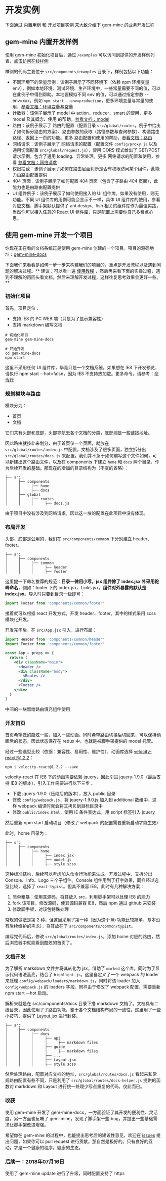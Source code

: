 # 开发实例

下面通过 内置用例 和 开发项目实例 来大致介绍下 gem-mine 的业务开发过程

## gem-mine 内置开发样例

使用 gem-mine 初始化项目后，通过 `/examples` 可以访问到提供的开发样例列表，<a href="#/examples">点击访问在线样例</a>

样例的代码主要位于 `src/components/examples` 目录下，样例包括以下功能：

* 不同环境下的常量示例：该例子展示了不同环境下（依赖 npm 环境变量 env），例如本地环境、测试环境、生产环境中，一些常量需要不同的值，可以在此例子中得到帮助。本地要模拟不同 env 的值，可以通过指定参数 --env=xxx，例如 `npm start --env=production`，更多环境变量与常量的使用，<a href="#/docs/api/constant">参看文档：环境变量与常量</a>
* 计数器：该例子展示了 model 中 action、reducer、smart 的使用，更多 model 及其概念、使用 的帮助，<a href="#/docs/api/model">参看文档：model</a>
* 路由：该例子展示了 路由的配置（配置目录 `src/global/routes`，例子中给出了如何拆分路由的方案）、路由参数的获取（路径参数与查询参数）、构造路由路径、返回上一页的功能。更多 路由配置和使用的帮助，<a href="#/docs/api/router">参看文档：路由</a>
* 网络请求：该例子展示了 网络请求的配置（配置文件 `config/proxy.js` 以及 通用切面配置 `src/global/request.js`），使用 CORS 模式给出了 GET/POST 请求示例，包含了通用 loading、异常处理。更多 网络请求的配置和使用，参看 <a href="#/docs/api/request">参看文档：网络请求</a>
* 权限拦截：该例子展示了如何在路由层面判断是否有权限访问某个组件，此能力由路由配置提供
* 404 页面：该例子展示了如何配置 404 页面（包含了子路由 404 页面），此能力也是由路由配置提供
* UI 组件例子：该例子展示了如何使用接入的 UI 组件库，如果没有使用，则无功能。不同 UI 组件库的用例可能会显示不一样，具体 UI 组件库的使用，参看对应文档，脚手架默认提供了 ant design、fish 相关的组件库作为最佳实践，当然你可以接入任意的 React UI 组件库，只是配置上需要你自己多费点心思。

## 使用 gem-mine 开发一个项目

<span class="red">你现在正在看的文档系统正是使用 gem-mine 创建的一个项目</span>。项目的源码地址：<a href="http://github.com/gem-mine/gem-mine-docs" target="_blank">gem-mine-docs</a>

下面我们来看看是如何一步一步来构建我们的项目的，重点是开发流程以及遇到问题的解决过程。** 建议：可以看一遍 <a href="#/docs/api">使用教程</a> ，然后再来看下面的实操过程，遇到不理解的再回头看文档，然后来理解开发过程，这样往复思考效果会更好一些。**

### 初始化项目

首先，项目定位：

* 支持 IE8 的 PC WEB 端（只是为了显示兼容性）
* 支持 markdown 编写文档

```shell
# 初始化项目
gem-mine gem-mine-docs

# 开始开发
cd gem-mine-docs
npm start
```

这里不采用任何 UI 组件库，毕竟只是一个文档系统。如果想在 IE8 下开发预览，请执行 npm start --hot=false，因为 IE8 不支持热加载。更多命令，请参考：<a href="#/docs/api/command">命令行</a>

### 规划模块与路由

模块分为：

* 首页
* 文档

它们共有头部和底部，头部导航去各个文档的分类，底部则是一些链接地址。

因此路由就按此来划分，由于首页仅一个页面，就放在 `src/global/routes/index.js` 中配置，文档涉及了很多页面，独立拆分出 `src/global/routes/docs.js` 来配置。我们并不急于如何编写这个文件如何，可以新建出这个路由文件，以及在 components 下建立 `home` 和 `docs` 两个目录，作为后续开发的基础。那现在的增加的目录结构为（不变的省略）：

```text
├── src
│     ├── components
│     │     ├── home
│     │     ├── docs
│     ├── global
│     │     ├── routes
│     │     │     ├── docs.js
```

由于项目中没有涉及到网络请求，因此这一块的配置在此项目中没有体现。

### 布局开发

头部、底部是公用的，我们在 `src/components/common` 下分别建立 header、footer。

```text
├── src
│     ├── components
│     │     ├── common
│     │     │     ├── header
│     │     │     ├── footer
```

这里提一下命名推荐的规范：**目录一律用小写，jsx 组件除了 index.jsx 外采用驼峰命名**，例如：footer 下的 index.jsx、Links.jsx。**组件对外暴露的默认是 index.jsx**。导入时只要到目录一级即可：

```jsx
import Footer from 'components/common/footer'
```

接着就可以根据 react 开发方式，开发 header、footer，其中的样式采用 scss 模块化开发。

开发完毕后，在 `src/App.jsx` 引入，进行布局：

```jsx
import Header from 'components/common/header'
import Footer from 'components/common/footer'

const App = props => {
  return (
    <div className="main">
      <Header />
      <div className="body">
        <Routes />
      </div>
      <Footer />
    </div>
  )
}
```

中间的一块留给路由填充组件使用

### 开发首页

首页希望做的酷炫一些，加入一些动画。同时希望路由切换后切回来，可以保持动画后的状态，因此状态保存在 redux 中，也就是被脚手架提供的 model 托管。

经过一些选型比较（依据：兼容性、易用性、维护性），动画库选择 <a href="https://github.com/google-fabric/velocity-react" target="_blank">velocity-react@1.2.2</a>：

```shell
npm i velocity-react@1.2.2 --save
```

velocity-react 在 IE8 下的动画需要依赖 jquery，因此引进 jquery-1.9.0（最后支持 IE8 的版本），引入工作需要进行以下三步：

* 下载 jquery-1.9.0（压缩后的版本），放入 public 目录
* 修改 `config/webpack.js`，将 jquery-1.9.0.js 加入到 additional 数组中，这样 webpack 编译时就会将其拷贝到目标目录中
* 修改 `public/index.html`，使用 IE 条件表达式，用 script 标签引入 jquery

然后重新 npm start 启动项目（修改了 webpack 的配置需要重新启动才能生效）

此时，home 目录为：

```text
├── src
│     ├── components
│     │     ├── home
│     │     │     ├── index.jsx
│     │     │     ├── model.js
│     │     │     ├── style.scss
```

这种标准结构，后续可以考虑加入命令行功能来生成。开发过程中，又拆分出 Console、Info、Logo 三个子组件。Console 组件用到了打字效果，同样经过选型比较，选择了 `react-typist`。但其不兼容 IE8，此时有几种解决方案：

1. 简单粗暴：使用其源码，将其放入 src，利用脚手架可以处理 IE8 的能力
2. fork 该项目，修改源码，使其源码兼容 IE8，然后 npm 通过 github 来安装
3. 修改脚手架，对该包特殊处理

常规的做法是第 2 种，但这里采用了第一种（因为这个 lib 功能比较简单，基本没有后续维护的需求），将其放在了 `src/components/common/typist`。

编写完代码后，修改 `src/global/routes/index.js`，添加 home 对应的路由，然后浏览器中就能看到酷炫的首页了。

### 文档开发

为了解析 markdown 文件并将其转化为 jsx，借助了 `marked` 这个库，同时为了显示代码语法高亮，结合了 `highlight.js`。这里自定义了一个 webpack 的 loader 来处理 `config/webpack/loaders/markdown.js`，同时将该 loader 加入 `config/webpack.js` 的 loaders 字段。同样由于修改了 webpack 配置，需要重新 npm start --hot 启动。

解析来就是在 src/components/docs 目录下撸 markdown 文档了。文档具有二级目录，因此使用了子路由功能，鉴于各个文档结构布局的一致性，这里用了一些小技巧，提供了 Layout.jsx 进行封装。

```text
├── src
│     ├── components
│     │     ├── docs
│     │     │     ├── api
│     │     │     │     ├── markdown files
│     │     │     ├── guide
│     │     │     │     ├── markdown files
│     │     │     ├── ...
│     │     │     ├── Layout.jsx
│     │     │     ├── style.scss
```

然后处理路由，配置对应文档的地址，`src/global/routes/docs.js` 看起来和常规路由配置有些不同，只是利用了 `src/global/routes/docs-helper.js` 提供的函数对 markdown 和 Layout 进行统一处理少写点重复的代码，仅此而已。

### 收获

使用 gem-mine 开发了 gem-mine-docs，一方面验证了其开发的便利性、灵活度，另一方面也反哺了 gem-mine，发现了脚手架一些 bug，并提出一些基础需求让脚手架改进增强。

希望你在 gem-mine 的过程中，也能提出思考后的建设性意见，欢迎在 <a href="https://github.com/gem-mine/gem-mine/issues" target="_blank"> issues</a> 提出问题，如果你可以 pull request 进行贡献，那自然是极好的。只有良好的互动，才是一个健康的程序，健康的生态。


### 后续一：2018年07月16日

使用了 gem-mine update 进行了升级，同时配置支持了 https
